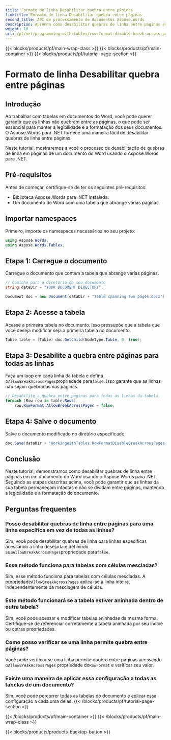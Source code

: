 ```yaml
---
title: Formato de linha Desabilitar quebra entre páginas
linktitle: Formato de linha Desabilitar quebra entre páginas
second_title: API de processamento de documentos Aspose.Words
description: Aprenda como desabilitar quebras de linha entre páginas em documentos do Word usando o Aspose.Words para .NET para manter a legibilidade e a formatação da tabela.
weight: 10
url: /pt/net/programming-with-tables/row-format-disable-break-across-pages/
---
```


{{< blocks/products/pf/main-wrap-class >}}
{{< blocks/products/pf/main-container >}}
{{< blocks/products/pf/tutorial-page-section >}}

# Formato de linha Desabilitar quebra entre páginas

## Introdução

Ao trabalhar com tabelas em documentos do Word, você pode querer garantir que as linhas não quebrem entre as páginas, o que pode ser essencial para manter a legibilidade e a formatação dos seus documentos. O Aspose.Words para .NET fornece uma maneira fácil de desabilitar quebras de linha entre páginas.

Neste tutorial, mostraremos a você o processo de desabilitação de quebras de linha em páginas de um documento do Word usando o Aspose.Words para .NET.

## Pré-requisitos

Antes de começar, certifique-se de ter os seguintes pré-requisitos:
- Biblioteca Aspose.Words para .NET instalada.
- Um documento do Word com uma tabela que abrange várias páginas.

## Importar namespaces

Primeiro, importe os namespaces necessários no seu projeto:

```csharp
using Aspose.Words;
using Aspose.Words.Tables;
```

## Etapa 1: Carregue o documento

Carregue o documento que contém a tabela que abrange várias páginas.

```csharp
// Caminho para o diretório do seu documento
string dataDir = "YOUR DOCUMENT DIRECTORY";

Document doc = new Document(dataDir + "Table spanning two pages.docx");
```

## Etapa 2: Acesse a tabela

Acesse a primeira tabela no documento. Isso pressupõe que a tabela que você deseja modificar seja a primeira tabela no documento.

```csharp
Table table = (Table) doc.GetChild(NodeType.Table, 0, true);
```

## Etapa 3: Desabilite a quebra entre páginas para todas as linhas

 Faça um loop em cada linha da tabela e defina o`AllowBreakAcrossPages`propriedade para`false`. Isso garante que as linhas não sejam quebradas nas páginas.

```csharp
// Desabilite a quebra entre páginas para todas as linhas da tabela.
foreach (Row row in table.Rows)
    row.RowFormat.AllowBreakAcrossPages = false;
```

## Etapa 4: Salve o documento

Salve o documento modificado no diretório especificado.

```csharp
doc.Save(dataDir + "WorkingWithTables.RowFormatDisableBreakAcrossPages.docx");
```

## Conclusão

Neste tutorial, demonstramos como desabilitar quebras de linha entre páginas em um documento do Word usando o Aspose.Words para .NET. Seguindo as etapas descritas acima, você pode garantir que as linhas da sua tabela permaneçam intactas e não se dividam entre páginas, mantendo a legibilidade e a formatação do documento.

## Perguntas frequentes

### Posso desabilitar quebras de linha entre páginas para uma linha específica em vez de todas as linhas?  
 Sim, você pode desabilitar quebras de linha para linhas específicas acessando a linha desejada e definindo sua`AllowBreakAcrossPages`propriedade para`false`.

### Esse método funciona para tabelas com células mescladas?  
 Sim, esse método funciona para tabelas com células mescladas. A propriedade`AllowBreakAcrossPages` aplica-se à linha inteira, independentemente da mesclagem de células.

### Este método funcionará se a tabela estiver aninhada dentro de outra tabela?  
Sim, você pode acessar e modificar tabelas aninhadas da mesma forma. Certifique-se de referenciar corretamente a tabela aninhada por seu índice ou outras propriedades.

### Como posso verificar se uma linha permite quebra entre páginas?  
 Você pode verificar se uma linha permite quebra entre páginas acessando o`AllowBreakAcrossPages` propriedade do`RowFormat` e verificar seu valor.

### Existe uma maneira de aplicar essa configuração a todas as tabelas de um documento?  
Sim, você pode percorrer todas as tabelas do documento e aplicar essa configuração a cada uma delas.
{{< /blocks/products/pf/tutorial-page-section >}}

{{< /blocks/products/pf/main-container >}}
{{< /blocks/products/pf/main-wrap-class >}}

{{< blocks/products/products-backtop-button >}}

